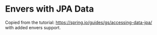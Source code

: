 # Envers with JPA Data

Copied from the tutorial: https://spring.io/guides/gs/accessing-data-jpa/ with added envers support.
